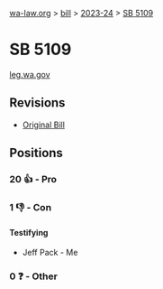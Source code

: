 [wa-law.org](/) > [bill](/bill/) > [2023-24](/bill/2023-24/) > [SB 5109](/bill/2023-24/sb/5109/)

# SB 5109
[leg.wa.gov](https://app.leg.wa.gov/billsummary?BillNumber=5109&Year=2023&Initiative=false)

## Revisions
* [Original Bill](1/)

## Positions
### 20 👍 - Pro

### 1 👎 - Con
#### Testifying
* Jeff Pack - Me

### 0 ❓ - Other
